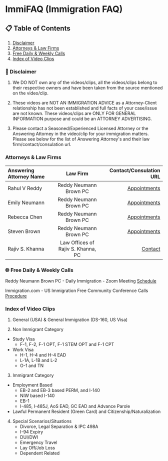 # ImmiFAQ (Immigration FAQ)

## 📋 Table of Contents

1. [Disclaimer](#disclaimer) 
2. [Attorneys & Law Firms](#attorneys--law-firms)
3. [Free Daily & Weekly Calls](#free-daily--weekly-calls)
4. [Index of Video Clips](#index-of-video-clips)

### 📣 Disclaimer

1. We DO NOT own any of the videos/clips, all the videos/clips belong to their respective owners and have been taken from the source mentioned on the video/clip.

2. These videos are NOT AN IMMIGRATION ADVICE as a Attorney-Client relationship has not been established and full facts of your case/issue are not known. These videos/clips are ONLY FOR GENERAL INFORMATION purpose and could be an ATTORNEY ADVERTISING.

3. Please contact a Seasoned/Experienced Licensed Attorney or the Answering Attorney in the video/clip for your immigration matters. Please see below for the list of Answering Attorney's and their law firm/contact/consulation url.

### Attorneys & Law Firms 
| Answering Attorney Name | Law Firm | Contact/Consulation URL |
|:-----------------------|:--------:|-------------------------:|
| Rahul V Reddy | Reddy Neumann Brown PC | [Appointments](https://appointments.rnlawgroup.com/) 
| Emily Neumann | Reddy Neumann Brown PC | [Appointments](https://appointments.rnlawgroup.com/) 
| Rebecca Chen | Reddy Neumann Brown PC | [Appointments](https://appointments.rnlawgroup.com/) 
| Steven Brown | Reddy Neumann Brown PC | [Appointments](https://appointments.rnlawgroup.com/)
| Rajiv S. Khanna | Law Offices of Rajiv S. Khanna, PC | [Contact](https://www.immigration.com/contact)

### 🌐 Free Daily & Weekly Calls
Reddy Neumann Brown PC - Daily Immigration - Zoom Meeting [Schedule](https://www.rnlawgroup.com/resources/conference-call-schedule/)

Immigration.com - US Immigration Free Community Conference Calls [Procedure](https://www.immigration.com/us-immigration-free-community-conference-calls-procedure)


### Index of Video Clips

1. General (USA) & General Immigration (DS-160, US Visa)

2. Non Immigrant Category
 - Study Visa 
	- F-1, F-2, F-1 OPT, F-1 STEM OPT and F-1 CPT
 - Work Visa 
	- H-1, H-4 and H-4 EAD
	- L-1A, L-1B and L-2
	- O-1 and TN

3. Immigrant Category
  - Employment Based
	- EB-2 and EB-3 based PERM, and I-140
	- NIW based I-140
	- EB-1
	- I-485, I-485J, AoS EAD, GC EAD and Advance Parole
  - Lawful Permanent Resident (Green Card) and Citizenship/Naturalization


4. Special Scenarios/Situations
	- Divorce, Legal Separation & IPC 498A
	- I-94 Expiry
	- DUI/DWI
	- Emergency Travel
	- Lay Off/Job Loss
	- Dependent Related